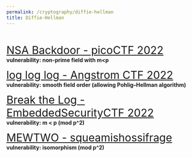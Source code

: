 ```yaml
---
permalink: /cryptography/diffie-hellman
title: Diffie-Hellman
---
```


<br>


<span style="font-size:2em;">   [NSA Backdoor - picoCTF 2022](/cryptography/diffie-hellman/nsa-backdoorpicoCTF-2022)       </span> <br>
__vulnerability: non-prime field with m<p__


<span style="font-size:2em;">   [log log log - Angstrom CTF 2022](/cryptography/diffie-hellman/logloglog-Angstrom-CTF-2022)       </span> <br>
__vulnerability: smooth field order (allowing Pohlig–Hellman algorithm)__


<span style="font-size:2em;">   [Break the Log - EmbeddedSecurityCTF 2022](/cryptography/diffie-hellman/Break-the-Log-EmbeddedSecurityCTF-2022)  </span> <br>
__vulnerability: m < p (mod p^2)__


<span style="font-size:2em;">   [MEWTWO - squeamishossifrage](/cryptography/diffie-hellman/MEWTWO-squeamishossifrage)       </span> <br>
__vulnerability: isomorphism (mod p^2)__

